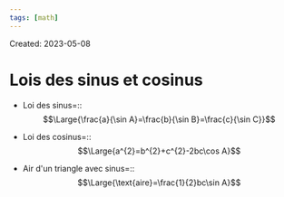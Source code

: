 ```yaml
---
tags: [math] 
---
```

Created: 2023-05-08

# Lois des sinus et cosinus
- Loi des sinus=::$$\Large{\frac{a}{\sin A}=\frac{b}{\sin B}=\frac{c}{\sin C}}$$
<!--SR:!2024-09-01,292,250-->
- Loi des cosinus=::$$\Large{a^{2}=b^{2}+c^{2}-2bc\cos A}$$
<!--SR:!2024-01-11,91,230-->

- Air d'un triangle avec sinus=::$$\Large{\text{aire}=\frac{1}{2}bc\sin A}$$
<!--SR:!2024-04-30,130,230-->

